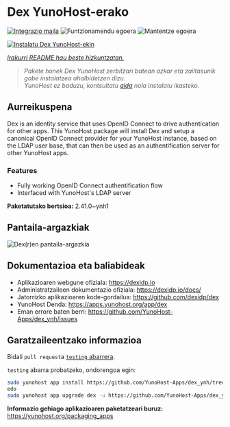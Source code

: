 <!--
Ohart ongi: README hau automatikoki sortu da <https://github.com/YunoHost/apps/tree/master/tools/readme_generator>ri esker
EZ editatu eskuz.
-->

# Dex YunoHost-erako

[![Integrazio maila](https://dash.yunohost.org/integration/dex.svg)](https://ci-apps.yunohost.org/ci/apps/dex/) ![Funtzionamendu egoera](https://ci-apps.yunohost.org/ci/badges/dex.status.svg) ![Mantentze egoera](https://ci-apps.yunohost.org/ci/badges/dex.maintain.svg)

[![Instalatu Dex YunoHost-ekin](https://install-app.yunohost.org/install-with-yunohost.svg)](https://install-app.yunohost.org/?app=dex)

*[Irakurri README hau beste hizkuntzatan.](./ALL_README.md)*

> *Pakete honek Dex YunoHost zerbitzari batean azkar eta zailtasunik gabe instalatzea ahalbidetzen dizu.*  
> *YunoHost ez baduzu, kontsultatu [gida](https://yunohost.org/install) nola instalatu ikasteko.*

## Aurreikuspena

Dex is an identity service that uses OpenID Connect to drive authentication for other apps.
This YunoHost package will install Dex and setup a canonical OpenID Connect provider for your YunoHost instance, based on the LDAP user base, that can then be used as an authentification server for other YunoHost apps.

### Features

- Fully working OpenID Connect authentification flow
- Interfaced with YunoHost's LDAP server


**Paketatutako bertsioa:** 2.41.0~ynh1

## Pantaila-argazkiak

![Dex(r)en pantaila-argazkia](./doc/screenshots/Dex_screenshot.png)

## Dokumentazioa eta baliabideak

- Aplikazioaren webgune ofiziala: <https://dexidp.io>
- Administratzaileen dokumentazio ofiziala: <https://dexidp.io/docs/>
- Jatorrizko aplikazioaren kode-gordailua: <https://github.com/dexidp/dex>
- YunoHost Denda: <https://apps.yunohost.org/app/dex>
- Eman errore baten berri: <https://github.com/YunoHost-Apps/dex_ynh/issues>

## Garatzaileentzako informazioa

Bidali `pull request`a [`testing` abarrera](https://github.com/YunoHost-Apps/dex_ynh/tree/testing).

`testing` abarra probatzeko, ondorengoa egin:

```bash
sudo yunohost app install https://github.com/YunoHost-Apps/dex_ynh/tree/testing --debug
edo
sudo yunohost app upgrade dex -u https://github.com/YunoHost-Apps/dex_ynh/tree/testing --debug
```

**Informazio gehiago aplikazioaren paketatzeari buruz:** <https://yunohost.org/packaging_apps>
